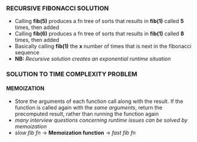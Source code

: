 ### RECURSIVE FIBONACCI SOLUTION

- Calling **fib(5)** produces a fn tree of sorts that results in **fib(1)** called **5** times, then added
- Calling **fib(6)** produces a fn tree of sorts that results in **fib(1)** called **8** times, then added
- Basically calling **fib(1)** the **x** number of times that is next in the fibonacci sequence
- **NB:** _Recursive solution creates an exponential runtime situation_

### SOLUTION TO TIME COMPLEXITY PROBLEM

#### MEMOIZATION

- Store the arguments of each function call along with the result. If the function is called again with the _same arguments_, return the precomputed result, rather than running the function again
- _many interview questions concerning runtime issues can be solved by memoization_
- *slow fib fn* -> **Memoization function** -> *fast fib fn*
